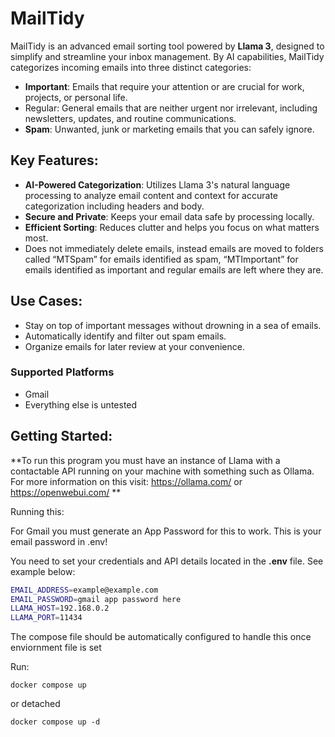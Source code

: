 # MailTidy

MailTidy is an advanced email sorting tool powered by **Llama 3**, designed to simplify and streamline your inbox management. By AI capabilities, MailTidy categorizes incoming emails into three distinct categories:

- **Important**: Emails that require your attention or are crucial for work, projects, or personal life.
- Regular: General emails that are neither urgent nor irrelevant, including newsletters, updates, and routine communications.
- **Spam**: Unwanted, junk or marketing emails that you can safely ignore.

## Key Features:

- **AI-Powered Categorization**: Utilizes Llama 3's natural language processing to analyze email content and context for accurate categorization including headers and body.
- **Secure and Private**: Keeps your email data safe by processing locally.
- **Efficient Sorting**: Reduces clutter and helps you focus on what matters most.
- Does not immediately delete emails, instead emails are moved to folders called “MTSpam” for emails identified as spam, “MTImportant” for emails identified as important and regular emails are left where they are.

## Use Cases:

- Stay on top of important messages without drowning in a sea of emails.
- Automatically identify and filter out spam emails.
- Organize emails for later review at your convenience.

### Supported Platforms

- Gmail
- Everything else is untested

## Getting Started:

**To run this program you must have an instance of Llama with a contactable API running on your machine with something such as Ollama. For more information on this visit: https://ollama.com/ or https://openwebui.com/ **

Running this:

For Gmail you must generate an App Password for this to work. This is your email password in .env!

You need to set your credentials and API details located in the **.env** file. See example below:

```bash
EMAIL_ADDRESS=example@example.com
EMAIL_PASSWORD=gmail app password here
LLAMA_HOST=192.168.0.2
LLAMA_PORT=11434
```

The compose file should be automatically configured to handle this once enviornment file is set

Run:

```docker
docker compose up
```

or detached

```docker
docker compose up -d
```

